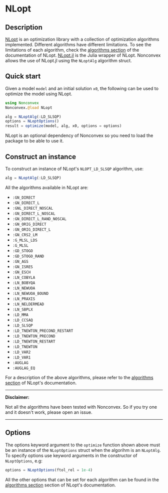# NLopt

## Description

[NLopt](https://github.com/stevengj/nlopt) is an optimization library with a collection of optimization algorithms implemented. Different algorithms have different limitations. To see the limitations of each algorithm, check the [algorithms section](https://nlopt.readthedocs.io/en/latest/NLopt_Algorithms/) of the documentation of NLopt. [NLopt.jl](https://github.com/JuliaOpt/NLopt.jl) is the Julia wrapper of NLopt. Nonconvex allows the use of NLopt.jl using the `NLoptAlg` algorithm struct.

## Quick start

Given a model `model` and an initial solution `x0`, the following can be used to optimize the model using NLopt.
```julia
using Nonconvex
Nonconvex.@load NLopt

alg = NLoptAlg(:LD_SLSQP)
options = NLoptOptions()
result = optimize(model, alg, x0, options = options)
```
NLopt is an optional dependency of Nonconvex so you need to load the package to be able to use it.

## Construct an instance

To construct an instance of NLopt's `NLOPT_LD_SLSQP` algorithm, use:
```julia
alg = NLoptAlg(:LD_SLSQP)
```

All the algorithms available in NLopt are:
- `:GN_DIRECT`
- `:GN_DIRECT_L`
- `:GNL_DIRECT_NOSCAL`
- `:GN_DIRECT_L_NOSCAL`
- `:GN_DIRECT_L_RAND_NOSCAL`
- `:GN_ORIG_DIRECT`
- `:GN_ORIG_DIRECT_L`
- `:GN_CRS2_LM`
- `:G_MLSL_LDS`
- `:G_MLSL`
- `:GD_STOGO`
- `:GD_STOGO_RAND`
- `:GN_AGS`
- `:GN_ISRES`
- `:GN_ESCH`
- `:LN_COBYLA`
- `:LN_BOBYQA`
- `:LN_NEWUOA`
- `:LN_NEWUOA_BOUND`
- `:LN_PRAXIS`
- `:LN_NELDERMEAD`
- `:LN_SBPLX`
- `:LD_MMA`
- `:LD_CCSAQ`
- `:LD_SLSQP`
- `:LD_TNEWTON_PRECOND_RESTART`
- `:LD_TNEWTON_PRECOND`
- `:LD_TNEWTON_RESTART`
- `:LD_TNEWTON`
- `:LD_VAR2`
- `:LD_VAR1`
- `:AUGLAG`
- `:AUGLAG_EQ`

For a description of the above algorithms, please refer to the [algorithms section](https://nlopt.readthedocs.io/en/latest/NLopt_Algorithms/) of NLopt's documentation.

---
**Disclaimer:**

Not all the algorithms have been tested with Nonconvex. So if you try one and it doesn't work, please open an issue.

---

## Options

The options keyword argument to the `optimize` function shown above must be an instance of the `NLoptOptions` struct when the algorihm is an `NLoptAlg`. To specify options use keyword arguments in the constructor of `NLoptOptions`, e.g:
```julia
options = NLoptOptions(ftol_rel = 1e-4)
```
All the other options that can be set for each algorithm can be found in the [algorithms section](https://nlopt.readthedocs.io/en/latest/NLopt_Algorithms/) section of NLopt's documentation.
